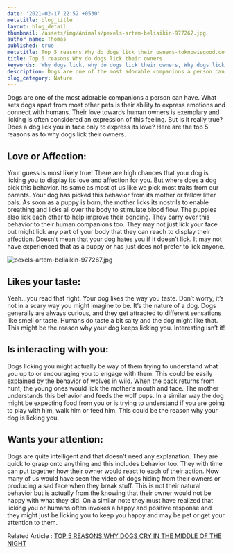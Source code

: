 ```yaml
---
date: '2021-02-17 22:52 +0530'
metatitle: blog_title
layout: blog_detail
thumbnail: /assets/img/Animals/pexels-artem-beliaikin-977267.jpg
author_name: Thomas
published: true
metatitle: Top 5 reasons Why do dogs lick their owners-toknowisgood.com
title: Top 5 reasons Why do dogs lick their owners
keywords: 'Why dogs lick, why do dogs lick their owners, Why dogs lick you'
description: Dogs are one of the most adorable companions a person can have...
blog_category: Nature
---
```

Dogs are one of the most adorable companions a person can have. What sets dogs apart from most other pets is their ability to express emotions and connect with humans. Their love towards human owners is exemplary and licking is often considered an expression of this feeling. But is it really true? Does a dog lick you in face only to express its love? Here are the top 5 reasons as to why dogs lick their owners.

## Love or Affection:
Your guess is most likely true! There are high chances that your dog is licking you to display its love and affection for you. But where does a dog pick this behavior. Its same as most of us like we pick most traits from our parents. Your dog has picked this behavior from its mother or fellow litter pals. As soon as a puppy is born, the mother licks its nostrils to enable breathing and licks all over the body to stimulate blood flow. The puppies also lick each other to help improve their bonding. They carry over this behavior to their human companions too. They may not just lick your face but might lick any part of your body that they can reach to display their affection. Doesn’t mean that your dog hates you if it doesn’t lick. It may not have experienced that as a puppy or has just does not prefer to lick anyone.

![pexels-artem-beliaikin-977267.jpg]({{site.baseurl}}/assets/img/Animals/pexels-artem-beliaikin-977267.jpg)


## Likes your taste:
Yeah…you read that right. Your dog likes the way you taste. Don’t worry, it’s not in a scary way you might imagine to be. It’s the nature of a dog. Dogs generally are always curious, and they get attracted to different sensations like smell or taste. Humans do taste a bit salty and the dog might like that. This might be the reason why your dog keeps licking you. Interesting isn’t it!

## Is interacting with you:
Dogs licking you might actually be way of them trying to understand what you up to or encouraging you to engage with them. This could be easily explained by the behavior of wolves in wild. When the pack returns from hunt, the young ones would lick the mother’s mouth and face. The mother understands this behavior and feeds the wolf pups. In a similar way the dog might be expecting food from you or is trying to understand if you are going to play with him, walk him or feed him. This could be the reason why your dog is licking you.

## Wants your attention:
Dogs are quite intelligent and that doesn’t need any explanation. They are quick to grasp onto anything and this includes behavior too. They with time can put together how their owner would react to each of their action. Now many of us would have seen the video of dogs hiding from their owners or producing a sad face when they break stuff. This is not their natural behavior but is actually from the knowing that their owner would not be happy with what they did. On a similar note they must have realized that licking you or humans often invokes a happy and positive response and they might just be licking you to keep you happy and may be pet or get your attention to them.

Related Article : [TOP 5 REASONS WHY DOGS CRY IN THE MIDDLE OF THE NIGHT](https://www.toknowisgood.com/2021/02/09/top-5-reasons-why-dogs-cry-in-the-middle-of-the-night.html)

